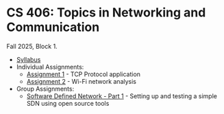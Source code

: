 # CS 406: Topics in Networking and Communication

Fall 2025, Block 1.

* [Syllabus](SYLLABUS.md)
* Individual Assignments:
    * [Assignment 1](I_ASSIGN1.md) - TCP Protocol application
    * [Assignment 2](I_ASSIGN2.md) - Wi-Fi network analysis
* Group Assignments:
    * [Software Defined Network - Part 1](G_ASSIGN1.md) - Setting up and testing a simple SDN using open source tools

